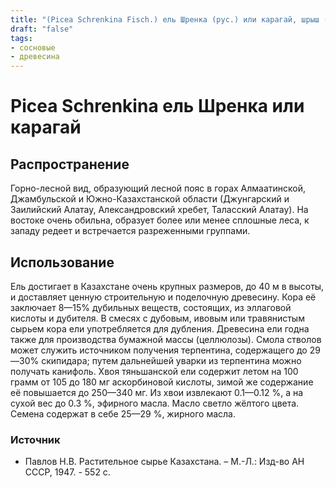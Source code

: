 ```yaml
---
title: "(Picea Schrenkina Fisch.) ель Шренка (рус.) или карагай, шрыш (каз.)"
draft: "false"
tags:
- сосновые
- древесина
--- 
```

# Picea Schrenkina ель Шренка или карагай
## Распространение
Горно-лесной вид, образующий лесной пояс в горах Алмаатинской, Джамбульской и Южно-Казахстанской области (Джунгарский и Заилийский Алатау, Александровский хребет, Таласский Алатау). На востоке очень обильна, образует более или менее сплошные леса, к западу редеет и встречается разреженными группами. 
## Использование
Ель достигает в Казахстане очень крупных размеров, до 40 м в высоты, и доставляет ценную строительную и поделочную древесину. Кора её заключает 8—15% дубильных веществ, состоящих, из эллаговой кислоты и дубителя. В смесях с дубовым, ивовым или травянистым сырьем кора ели употребляется для дубления. Древесина ели годна также для производства бумажной массы (целлюлозы). Смола стволов может служить источником получения терпентина, содержащего до 29—30% скипидара; путем дальнейшей уварки из терпентина можно получать канифоль. Хвоя тяньшанской ели содержит летом на 100 грамм от 105 до 180 мг аскорбиновой кислоты, зимой же содержание её повышается до 250—340 мг. Из хвои извлекают 0.1—0.12 %, а на сухой вес до 0.3 %, эфирного масла. Масло светло жёлтого цвета. Семена содержат в себе 25—29 %, жирного масла.

### Источник
* Павлов Н.В. Растительное сырье Казахстана. – М.-Л.: Изд-во АН СССР, 1947. - 552 с.
